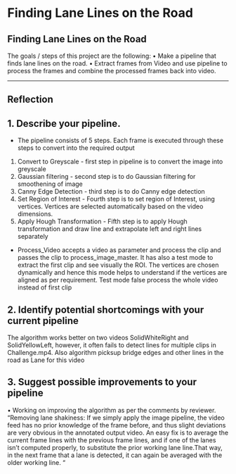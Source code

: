 # Finding Lane Lines on the Road

## Finding Lane Lines on the Road

The goals / steps of this project are the following:
•	Make a pipeline that finds lane lines on the road.
•	Extract frames from Video and use pipeline to process the frames and combine the processed frames back into video.
________________________________________

## Reflection

## 1. Describe your pipeline.

* The pipeline consists of 5 steps. Each frame is executed through these steps to convert into the required output
1.	Convert to Greyscale - first step in pipeline is to convert the image into greyscale
2.	Gaussian filtering - second step is to do Gaussian filtering for smoothening of image
3.	Canny Edge Detection - third step is to do Canny edge detection
4.	Set Region of Interest - Fourth step is to set region of Interest, using vertices. Vertices are selected automatically based on the video dimensions.
5.	Apply Hough Transformation - Fifth step is to apply Hough transformation and draw line and extrapolate left and right lines separately


*  Process_Video accepts a video as parameter and process the clip and passes the clip to process_image_master. It has also a test mode to extract the first clip and see visually the ROI.  The vertices are chosen dynamically and hence this mode helps to understand if the vertices are aligned as per requirement. Test mode false process the whole video instead of first clip



## 2. Identify potential shortcomings with your current pipeline
The algorithm works better on two videos SolidWhiteRight and SolidYellowLeft, however, it often fails to detect lines for multiple clips in Challenge.mp4. Also algorithm picksup bridge edges and other lines in the road as Lane for this video


## 3. Suggest possible improvements to your pipeline
•	Working on improving the algorithm as per the comments by reviewer. “Removing lane shakiness: If we simply apply the image pipeline, the video feed has no prior knowledge of the frame before, and thus slight deviations are very obvious in the annotated output video. An easy fix is to average the current frame lines with the previous frame lines, and if one of the lanes isn’t computed properly, to substitute the prior working lane line.That way, in the next frame that a lane is detected, it can again be averaged with the older working line.
“





